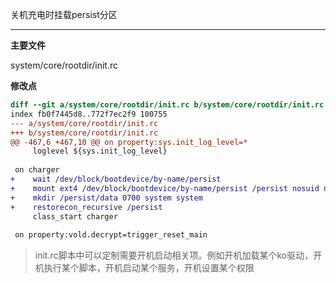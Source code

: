 关机充电时挂载persist分区

---

**主要文件**

system/core/rootdir/init.rc

**修改点**

```diff
diff --git a/system/core/rootdir/init.rc b/system/core/rootdir/init.rc
index fb0f7445d8..772f7ec2f9 100755
--- a/system/core/rootdir/init.rc
+++ b/system/core/rootdir/init.rc
@@ -467,6 +467,10 @@ on property:sys.init_log_level=*
     loglevel ${sys.init_log_level}
 
 on charger
+    wait /dev/block/bootdevice/by-name/persist
+    mount ext4 /dev/block/bootdevice/by-name/persist /persist nosuid nodev barrier=1
+    mkdir /persist/data 0700 system system
+    restorecon_recursive /persist
     class_start charger
 
 on property:vold.decrypt=trigger_reset_main
```

> init.rc脚本中可以定制需要开机启动相关项。例如开机加载某个ko驱动，开机执行某个脚本，开机启动某个服务，开机设置某个权限
